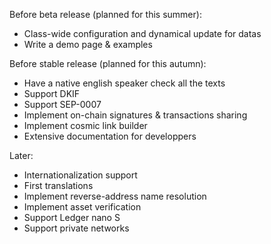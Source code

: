 Before beta release (planned for this summer):
* Class-wide configuration and dynamical update for datas
* Write a demo page & examples

Before stable release (planned for this autumn):
* Have a native english speaker check all the texts
* Support DKIF
* Support SEP-0007
* Implement on-chain signatures & transactions sharing
* Implement cosmic link builder
* Extensive documentation for developpers

Later:
* Internationalization support
* First translations
* Implement reverse-address name resolution
* Implement asset verification
* Support Ledger nano S
* Support private networks

